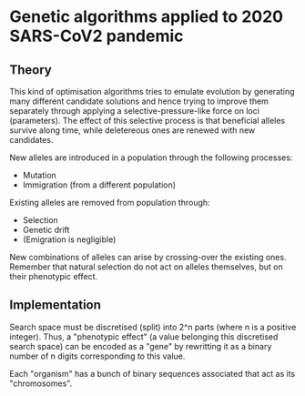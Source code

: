 # Genetic algorithms applied to 2020 SARS-CoV2 pandemic
## Theory
This kind of optimisation algorithms tries to emulate evolution by generating many different candidate solutions and hence trying to improve them separately through applying a selective-pressure-like force on loci (parameters). The effect of this selective process is that beneficial alleles survive along time, while deletereous ones are renewed with new candidates.

New alleles are introduced in a population through the following processes:
- Mutation
- Immigration (from a different population)

Existing alleles are removed from population through:
- Selection
- Genetic drift
- (Emigration is negligible)

New combinations of alleles can arise by crossing-over the existing ones.
Remember that natural selection do not act on alleles themselves, but on their phenotypic effect.

## Implementation

Search space must be discretised (split) into 2^n parts (where n is a positive integer). Thus, a \"phenotypic effect\" (a value belonging this discretised search space) can be encoded as a \"gene\" by rewritting it as a binary number of n digits corresponding to this value.

Each \"organism\" has a bunch of binary sequences associated that act as its \"chromosomes\".










